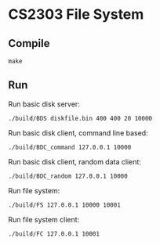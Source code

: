 # CS2303 File System

## Compile

```
make
```

## Run

Run basic disk server:

```
./build/BDS diskfile.bin 400 400 20 10000
```

Run basic disk client, command line based:

```
./build/BDC_command 127.0.0.1 10000
```

Run basic disk client, random data client:

```
./build/BDC_random 127.0.0.1 10000
```

Run file system:

```
./build/FS 127.0.0.1 10000 10001
```

Run file system client:

```
./build/FC 127.0.0.1 10001
```